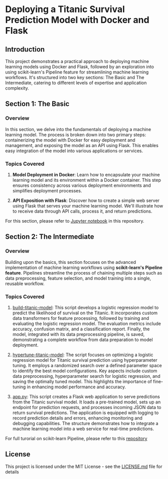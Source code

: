 # Deploying a Titanic Survival Prediction Model with Docker and Flask

## Introduction
This project demonstrates a practical approach to deploying machine learning models using Docker and Flask, followed by an exploration into using scikit-learn's Pipeline feature for streamlining machine learning workflows. It's structured into two key sections: The Basic and The Intermediate, catering to different levels of expertise and application complexity.

## Section 1: The Basic

### Overview
In this section, we delve into the fundamentals of deploying a machine learning model. The process is broken down into two primary steps: containerizing the model with Docker for easy deployment and management, and exposing the model as an API using Flask. This enables easy integration of the model into various applications or services.

### Topics Covered
1. **Model Deployment in Docker**: Learn how to encapsulate your machine learning model and its environment within a Docker container. This step ensures consistency across various deployment environments and simplifies deployment processes.

2. **API Exposition with Flask**: Discover how to create a simple web server using Flask that serves your machine learning model. We'll illustrate how to receive data through API calls, process it, and return predictions.

For this section, please refer to [Jupyter notebook](Deploying%20a%20Titanic%20Survival%20Prediction%20Model%20with%20Docker%20and%20Flask.ipynb) in this repository.

## Section 2: The Intermediate

### Overview
Building upon the basics, this section focuses on the advanced implementation of machine learning workflows using **scikit-learn's Pipeline feature**. Pipelines streamline the process of chaining multiple steps such as data preprocessing, feature selection, and model training into a single, reusable workflow.

### Topics Covered

1. [build-titanic-model](build-titanic-model.py): This script develops a logistic regression model to predict the likelihood of survival on the Titanic. It incorporates custom data transformers for feature processing, followed by training and evaluating the logistic regression model. The evaluation metrics include accuracy, confusion matrix, and a classification report. Finally, the model, integrated with its data preprocessing pipeline, is saved, demonstrating a complete workflow from data preparation to model deployment.

2. [hypertune-titanic-model](hypertune-titanic-model.py): The script focuses on optimizing a logistic regression model for Titanic survival prediction using hyperparameter tuning. It employs a randomized search over a defined parameter space to identify the best model configurations. Key aspects include custom data preprocessing, hyperparameter search for logistic regression, and saving the optimally tuned model. This highlights the importance of fine-tuning in enhancing model performance and accuracy.

3. [app.py](app.py): This script creates a Flask web application to serve predictions from the Titanic survival model. It loads a pre-trained model, sets up an endpoint for prediction requests, and processes incoming JSON data to return survival predictions. The application is equipped with logging to record prediction details and errors, enhancing monitoring and debugging capabilities. The structure demonstrates how to integrate a machine learning model into a web service for real-time predictions.

For full turorial on scikit-learn Pipeline, please refer to this [repository](https://github.com/swatakit/ml-workflow-sklearn-pipeline)

## License

This project is licensed under the MIT License - see the [LICENSE.md](LICENSE.md) file for details
